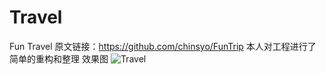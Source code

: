 # Travel
Fun Travel
原文链接：https://github.com/chinsyo/FunTrip
本人对工程进行了简单的重构和整理
效果图
![Travel](https://github.com/justinjing/Travel/raw/master/FunTrip/Screenshot/travel.gif)
